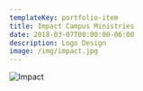 ```yaml
---
templateKey: portfolio-item
title: Impact Campus Ministries
date: 2018-03-07T00:00:00-06:00
description: Logo Design
image: /img/impact.jpg
---
```


![Impact](/img/impact.jpg)
